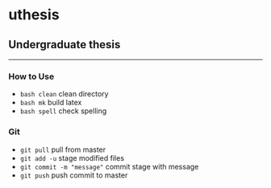 # uthesis
## Undergraduate thesis

---

### How to Use

* `bash clean` clean directory
* `bash mk` build latex
* `bash spell` check spelling

### Git

* `git pull` pull from master
* `git add -u` stage modified files
* `git commit -m "message"` commit stage with message
* `git push` push commit to master
